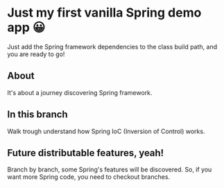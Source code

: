 # Just my first vanilla Spring demo app :grinning:

Just add the Spring framework dependencies to the class build path, and you are ready to go!  

## About

It's about a journey discovering Spring framework.

## In this branch

Walk trough understand how Spring IoC (Inversion of Control) works.

## Future distributable features, yeah!

Branch by branch, some Spring's features will be discovered. So, if you want more Spring code, you need to checkout branches.

